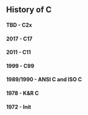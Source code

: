 History of C
-

#### TBD - C2x

#### 2017 - C17

#### 2011 - C11

#### 1999 - C99

#### 1989/1990 - ANSI C and ISO C

#### 1978 - K&R C

#### 1972 - Init
